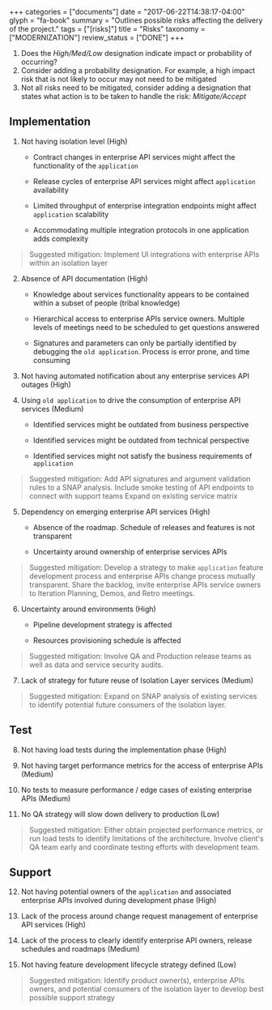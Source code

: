 +++
categories = ["documents"]
date = "2017-06-22T14:38:17-04:00"
glyph = "fa-book"
summary = "Outlines possible risks affecting the delivery of the project."
tags = ["[risks]"]
title = "Risks"
taxonomy = ["MODERNIZATION"]
review_status = ["DONE"]
+++

1. Does the _High/Med/Low_ designation indicate impact or probability of occurring?
2. Consider adding a probability designation. For example, a high impact risk that is not likely to occur may not need to be mitigated
3. Not all risks need to be mitigated, consider adding a designation that states what action is to be taken to handle the risk: _Mitigate/Accept_
## Implementation

1. Not having isolation level (High)

   - Contract changes in enterprise API services might affect the functionality of the `application`

   - Release cycles of enterprise API services might affect `application` availability

   - Limited throughput of enterprise integration endpoints might affect `application` scalability

   - Accommodating multiple integration protocols in one application adds complexity

>Suggested mitigation: Implement UI integrations with enterprise APIs within an isolation layer


2. Absence of API documentation (High)

   - Knowledge about services functionality appears to be contained within a subset of people (tribal knowledge)

   - Hierarchical access to enterprise APIs service owners. Multiple levels of meetings need to be scheduled to get questions answered

   - Signatures and parameters can only be partially identified by debugging the `old application`.  Process is error prone, and time consuming

3. Not having automated notification about any enterprise services API outages (High)

4. Using `old application` to drive the consumption of enterprise API services (Medium)

   - Identified services might be outdated from business perspective

   - Identified services might be outdated from technical perspective

   - Identified services might not satisfy the business requirements of `application`

>Suggested mitigation: Add API signatures and argument validation rules to a SNAP analysis. Include smoke testing of API endpoints to connect with support teams Expand on existing service matrix


5. Dependency on emerging enterprise API services (High)

   - Absence of the roadmap.  Schedule of releases and features is not transparent

   - Uncertainty around ownership of enterprise services APIs

>Suggested mitigation:  Develop a strategy to make `application` feature development process and enterprise APIs change process mutually transparent.  Share the backlog, invite enterprise APIs service owners to Iteration Planning, Demos, and Retro meetings.

6. Uncertainty around environments (High)

   - Pipeline development strategy is affected

   - Resources provisioning schedule is affected

>Suggested mitigation:  Involve QA and Production release teams as well as data and service security audits.


7. Lack of strategy for future reuse of Isolation Layer services (Medium)

>Suggested mitigation: Expand on SNAP analysis of existing services to identify potential future consumers of the isolation layer.


## Test

8. Not having load tests during the implementation phase (High)

9. Not having target performance metrics for the access of enterprise APIs (Medium)

10. No tests to measure performance / edge cases of existing enterprise APIs (Medium)

11. No QA strategy will slow down delivery to production (Low)

>Suggested mitigation: Either obtain projected performance metrics, or run load tests to identify limitations of the architecture.  Involve client's QA team early and coordinate testing efforts with development team.


## Support

12. Not having potential owners of the `application` and associated enterprise APIs involved during development phase (High)

13. Lack of the process around change request management of enterprise API services (High)

14. Lack of the process to clearly identify enterprise API owners, release schedules and roadmaps (Medium)

15. Not having feature development lifecycle strategy defined  (Low)

>Suggested mitigation: Identify product owner(s), enterprise APIs owners, and potential consumers of the isolation layer to develop best possible support strategy

